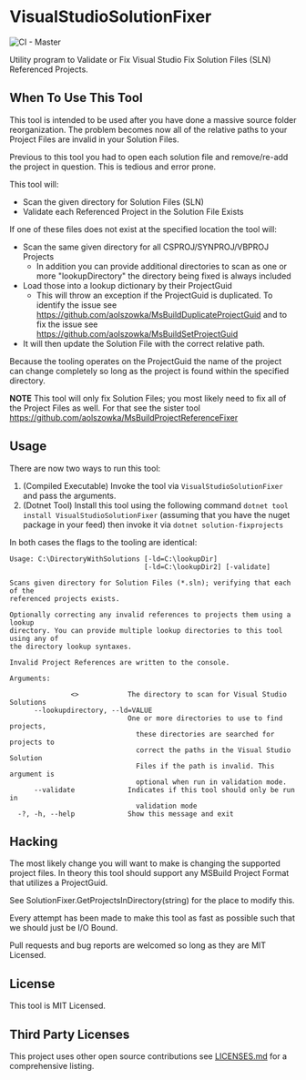 # VisualStudioSolutionFixer
![CI - Master](https://github.com/aolszowka/VisualStudioSolutionFixer/workflows/CI/badge.svg?branch=master)

Utility program to Validate or Fix Visual Studio Fix Solution Files (SLN) Referenced Projects.

## When To Use This Tool
This tool is intended to be used after you have done a massive source folder reorganization. The problem becomes now all of the relative paths to your Project Files are invalid in your Solution Files.

Previous to this tool you had to open each solution file and remove/re-add the project in question. This is tedious and error prone.

This tool will:

* Scan the given directory for Solution Files (SLN)
* Validate each Referenced Project in the Solution File Exists

If one of these files does not exist at the specified location the tool will:

* Scan the same given directory for all CSPROJ/SYNPROJ/VBPROJ Projects
    * In addition you can provide additional directories to scan as one or more "lookupDirectory" the directory being fixed is always included
* Load those into a lookup dictionary by their ProjectGuid
    * This will throw an exception if the ProjectGuid is duplicated. To identify the issue see https://github.com/aolszowka/MsBuildDuplicateProjectGuid and to fix the issue see https://github.com/aolszowka/MsBuildSetProjectGuid
* It will then update the Solution File with the correct relative path.

Because the tooling operates on the ProjectGuid the name of the project can change completely so long as the project is found within the specified directory.

**NOTE** This tool will only fix Solution Files; you most likely need to fix all of the Project Files as well. For that see the sister tool https://github.com/aolszowka/MsBuildProjectReferenceFixer

## Usage
There are now two ways to run this tool:

1. (Compiled Executable) Invoke the tool via `VisualStudioSolutionFixer` and pass the arguments.
2. (Dotnet Tool) Install this tool using the following command `dotnet tool install VisualStudioSolutionFixer` (assuming that you have the nuget package in your feed) then invoke it via `dotnet solution-fixprojects`

In both cases the flags to the tooling are identical:

```
Usage: C:\DirectoryWithSolutions [-ld=C:\lookupDir]
                                 [-ld=C:\lookupDir2] [-validate]

Scans given directory for Solution Files (*.sln); verifying that each of the
referenced projects exists.

Optionally correcting any invalid references to projects them using a lookup
directory. You can provide multiple lookup directories to this tool using any of
the directory lookup syntaxes.

Invalid Project References are written to the console.

Arguments:

               <>            The directory to scan for Visual Studio Solutions
      --lookupdirectory, --ld=VALUE
                             One or more directories to use to find projects,
                               these directories are searched for projects to
                               correct the paths in the Visual Studio Solution
                               Files if the path is invalid. This argument is
                               optional when run in validation mode.
      --validate             Indicates if this tool should only be run in
                               validation mode
  -?, -h, --help             Show this message and exit
```

## Hacking
The most likely change you will want to make is changing the supported project files. In theory this tool should support any MSBuild Project Format that utilizes a ProjectGuid.

See SolutionFixer.GetProjectsInDirectory(string) for the place to modify this.

Every attempt has been made to make this tool as fast as possible such that we should just be I/O Bound.

Pull requests and bug reports are welcomed so long as they are MIT Licensed.

## License
This tool is MIT Licensed.

## Third Party Licenses
This project uses other open source contributions see [LICENSES.md](LICENSES.md) for a comprehensive listing.
